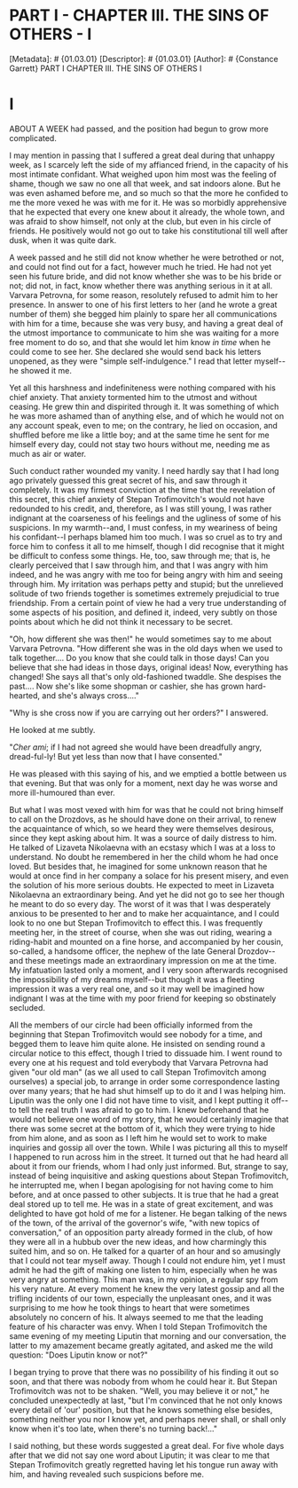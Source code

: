 # PART I - CHAPTER III. THE SINS OF OTHERS - I
[Metadata]: # {01.03.01}
[Descriptor]: # {01.03.01}
[Author]: # {Constance Garrett}
PART I
CHAPTER III. THE SINS OF OTHERS
I
# I
ABOUT A WEEK had passed, and the position had begun to grow more complicated.

I may mention in passing that I suffered a great deal during that unhappy week,
as I scarcely left the side of my affianced friend, in the capacity of his most
intimate confidant. What weighed upon him most was the feeling of shame, though
we saw no one all that week, and sat indoors alone. But he was even ashamed
before me, and so much so that the more he confided to me the more vexed he was
with me for it. He was so morbidly apprehensive that he expected that every one
knew about it already, the whole town, and was afraid to show himself, not only
at the club, but even in his circle of friends. He positively would not go out
to take his constitutional till well after dusk, when it was quite dark.

A week passed and he still did not know whether he were betrothed or not, and
could not find out for a fact, however much he tried. He had not yet seen his
future bride, and did not know whether she was to be his bride or not; did not,
in fact, know whether there was anything serious in it at all. Varvara
Petrovna, for some reason, resolutely refused to admit him to her presence. In
answer to one of his first letters to her (and he wrote a great number of them)
she begged him plainly to spare her all communications with him for a time,
because she was very busy, and having a great deal of the utmost importance to
communicate to him she was waiting for a more free moment to do so, and that
she would let him know _in time_ when he could come to see her. She declared
she would send back his letters unopened, as they were "simple
self-indulgence." I read that letter myself--he showed it me.

Yet all this harshness and indefiniteness were nothing compared with his chief
anxiety. That anxiety tormented him to the utmost and without ceasing. He grew
thin and dispirited through it. It was something of which he was more ashamed
than of anything else, and of which he would not on any account speak, even to
me; on the contrary, he lied on occasion, and shuffled before me like a little
boy; and at the same time he sent for me himself every day, could not stay two
hours without me, needing me as much as air or water.

Such conduct rather wounded my vanity. I need hardly say that I had long ago
privately guessed this great secret of his, and saw through it completely. It
was my firmest conviction at the time that the revelation of this secret, this
chief anxiety of Stepan Trofimovitch's would not have redounded to his credit,
and, therefore, as I was still young, I was rather indignant at the coarseness
of his feelings and the ugliness of some of his suspicions. In my warmth--and,
I must confess, in my weariness of being his confidant--I perhaps blamed him
too much. I was so cruel as to try and force him to confess it all to me
himself, though I did recognise that it might be difficult to confess some
things. He, too, saw through me; that is, he clearly perceived that I saw
through him, and that I was angry with him indeed, and he was angry with me too
for being angry with him and seeing through him. My irritation was perhaps
petty and stupid; but the unrelieved solitude of two friends together is
sometimes extremely prejudicial to true friendship. From a certain point of
view he had a very true understanding of some aspects of his position, and
defined it, indeed, very subtly on those points about which he did not think it
necessary to be secret.

"Oh, how different she was then!" he would sometimes say to me about Varvara
Petrovna. "How different she was in the old days when we used to talk
together.... Do you know that she could talk in those days! Can you believe
that she had ideas in those days, original ideas! Now, everything has changed!
She says all that's only old-fashioned twaddle. She despises the past.... Now
she's like some shopman or cashier, she has grown hard-hearted, and she's
always cross...."

"Why is she cross now if you are carrying out her orders?" I answered.

He looked at me subtly.

"_Cher ami_; if I had not agreed she would have been dreadfully angry,
dread-ful-ly! But yet less than now that I have consented."

He was pleased with this saying of his, and we emptied a bottle between us that
evening. But that was only for a moment, next day he was worse and more
ill-humoured than ever.

But what I was most vexed with him for was that he could not bring himself to
call on the Drozdovs, as he should have done on their arrival, to renew the
acquaintance of which, so we heard they were themselves desirous, since they
kept asking about him. It was a source of daily distress to him. He talked of
Lizaveta Nikolaevna with an ecstasy which I was at a loss to understand. No
doubt he remembered in her the child whom he had once loved. But besides that,
he imagined for some unknown reason that he would at once find in her company a
solace for his present misery, and even the solution of his more serious
doubts. He expected to meet in Lizaveta Nikolaevna an extraordinary being. And
yet he did not go to see her though he meant to do so every day. The worst of
it was that I was desperately anxious to be presented to her and to make her
acquaintance, and I could look to no one but Stepan Trofimovitch to effect
this. I was frequently meeting her, in the street of course, when she was out
riding, wearing a riding-habit and mounted on a fine horse, and accompanied by
her cousin, so-called, a handsome officer, the nephew of the late General
Drozdov--and these meetings made an extraordinary impression on me at the time.
My infatuation lasted only a moment, and I very soon afterwards recognised the
impossibility of my dreams myself--but though it was a fleeting impression it
was a very real one, and so it may well be imagined how indignant I was at the
time with my poor friend for keeping so obstinately secluded.

All the members of our circle had been officially informed from the beginning
that Stepan Trofimovitch would see nobody for a time, and begged them to leave
him quite alone. He insisted on sending round a circular notice to this effect,
though I tried to dissuade him. I went round to every one at his request and
told everybody that Varvara Petrovna had given "our old man" (as we all used to
call Stepan Trofimovitch among ourselves) a special job, to arrange in order
some correspondence lasting over many years; that he had shut himself up to do
it and I was helping him. Liputin was the only one I did not have time to
visit, and I kept putting it off--to tell the real truth I was afraid to go to
him. I knew beforehand that he would not believe one word of my story, that he
would certainly imagine that there was some secret at the bottom of it, which
they were trying to hide from him alone, and as soon as I left him he would set
to work to make inquiries and gossip all over the town. While I was picturing
all this to myself I happened to run across him in the street. It turned out
that he had heard all about it from our friends, whom I had only just informed.
But, strange to say, instead of being inquisitive and asking questions about
Stepan Trofimovitch, he interrupted me, when I began apologising for not having
come to him before, and at once passed to other subjects. It is true that he
had a great deal stored up to tell me. He was in a state of great excitement,
and was delighted to have got hold of me for a listener. He began talking of
the news of the town, of the arrival of the governor's wife, "with new topics
of conversation," of an opposition party already formed in the club, of how
they were all in a hubbub over the new ideas, and how charmingly this suited
him, and so on. He talked for a quarter of an hour and so amusingly that I
could not tear myself away. Though I could not endure him, yet I must admit he
had the gift of making one listen to him, especially when he was very angry at
something. This man was, in my opinion, a regular spy from his very nature. At
every moment he knew the very latest gossip and all the trifling incidents of
our town, especially the unpleasant ones, and it was surprising to me how he
took things to heart that were sometimes absolutely no concern of his. It
always seemed to me that the leading feature of his character was envy. When I
told Stepan Trofimovitch the same evening of my meeting Liputin that morning
and our conversation, the latter to my amazement became greatly agitated, and
asked me the wild question: "Does Liputin know or not?"

I began trying to prove that there was no possibility of his finding it out so
soon, and that there was nobody from whom he could hear it. But Stepan
Trofimovitch was not to be shaken. "Well, you may believe it or not," he
concluded unexpectedly at last, "but I'm convinced that he not only knows every
detail of 'our' position, but that he knows something else besides, something
neither you nor I know yet, and perhaps never shall, or shall only know when
it's too late, when there's no turning back!..."

I said nothing, but these words suggested a great deal. For five whole days
after that we did not say one word about Liputin; it was clear to me that
Stepan Trofimovitch greatly regretted having let his tongue run away with him,
and having revealed such suspicions before me.

